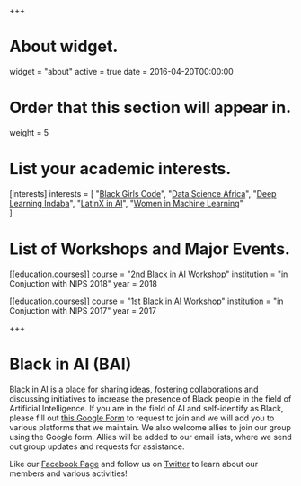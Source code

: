 +++
# About widget.
widget = "about"
active = true
date = 2016-04-20T00:00:00

# Order that this section will appear in.
weight = 5

# List your academic interests.
[interests]
  interests = [
    "[Black Girls Code](http://blackgirlscode.com)",
    "[Data Science Africa](http://www.datascienceafrica.org)",
    "[Deep Learning Indaba](http://www.deeplearningindaba.com)",
    "[LatinX in AI](http://www.latinxinai.org)",
    "[Women in Machine Learning](https://wimlworkshop.org)"    
  ]

# List of Workshops and Major Events.
[[education.courses]]
  course = "[2nd Black in AI Workshop](http://blackinai.github.io/workshop/2018/cfp/)"
  institution = "in Conjuction with NIPS 2018"
  year = 2018

[[education.courses]]
  course = "[1st Black in AI Workshop](http://blackinai.github.io/workshop/2017/cfp/)"
  institution = "in Conjuction with NIPS 2017"
  year = 2017

+++

# Black in AI (BAI)

Black in AI is a place for sharing ideas, fostering collaborations and discussing initiatives to increase the presence of Black people in the field of Artificial Intelligence. If you are in the field of AI and self-identify as Black, please fill out [this Google Form](https://goo.gl/forms/CMDkD5CuLjc0IAJi1) to request to join and we will add you to various platforms that we maintain. We also welcome allies to join our group using the Google form. Allies will be added to our email lists, where we send out group updates and requests for assistance. 

Like our [Facebook Page](https://www.facebook.com/blackinai/) and follow us on [Twitter](https://twitter.com/black_in_ai) to learn about our members and various activities!
